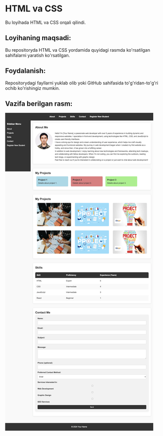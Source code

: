 # HTML va CSS

Bu loyihada HTML va CSS orqali qilindi.

## Loyihaning maqsadi:
Bu repositoryda HTML va CSS yordamida quyidagi rasmda ko'rsatilgan sahifalarni yaratish ko'rsatilgan.

## Foydalanish:
Repositorydagi fayllarni yuklab olib yoki GitHub sahifasida to'g'ridan-to'g'ri ochib ko'rishingiz mumkin.

## Vazifa berilgan rasm:
![Porfolio yozuvini bosing.](./img/Example.png)

